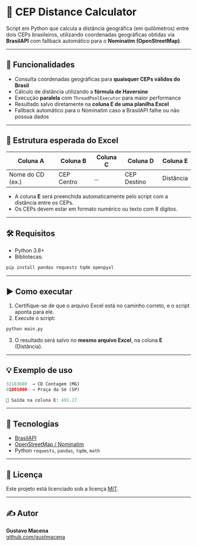 # 📍 CEP Distance Calculator

Script em Python que calcula a distância geográfica (em quilômetros) entre dois CEPs brasileiros, utilizando coordenadas geográficas obtidas via **BrasilAPI** com fallback automático para o **Nominatim (OpenStreetMap)**.

---

## 🚀 Funcionalidades

- Consulta coordenadas geográficas para **quaisquer CEPs válidos do Brasil**
- Cálculo de distância utilizando a **fórmula de Haversine**
- Execução **paralela** com `ThreadPoolExecutor` para maior performance
- Resultado salvo diretamente na **coluna E de uma planilha Excel**
- Fallback automático para o Nominatim caso a BrasilAPI falhe ou não possua dados

---

## 📂 Estrutura esperada do Excel

| Coluna A         | Coluna B     | Coluna C | Coluna D      | Coluna E     |
|------------------|--------------|----------|---------------|--------------|
| Nome do CD (ex.) | CEP Centro   | ...      | CEP Destino   | Distância    |

- A coluna **E** será preenchida automaticamente pelo script com a distância entre os CEPs.
- Os CEPs devem estar em formato numérico ou texto com 8 dígitos.

---

## 🛠️ Requisitos

- Python 3.8+
- Bibliotecas:

```bash
pip install pandas requests tqdm openpyxl
```

---

## ▶️ Como executar

1. Certifique-se de que o arquivo Excel está no caminho correto, e o script aponta para ele.
2. Execute o script:

```bash
python main.py
```

3. O resultado será salvo no **mesmo arquivo Excel**, na coluna **E** (Distância).

---

## 💡 Exemplo de uso

```python
32183680  → CD Contagem (MG)  
01001000  → Praça da Sé (SP)

🧮 Saída na coluna E: 491.27
```

---

## 🧭 Tecnologias

- [BrasilAPI](https://brasilapi.com.br/)  
- [OpenStreetMap / Nominatim](https://nominatim.org/)
- Python `requests`, `pandas`, `tqdm`, `math`

---

## 📃 Licença

Este projeto está licenciado sob a licença [MIT](LICENSE).

---

## ✍️ Autor

**Gustavo Macena**  
[github.com/gustmacena](https://github.com/gustmacena)
